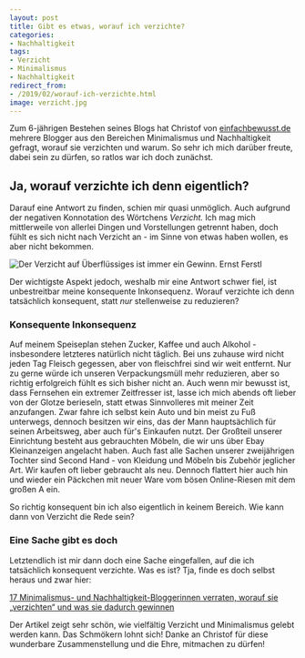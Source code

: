 ```yaml
---
layout: post
title: Gibt es etwas, worauf ich verzichte?
categories:
- Nachhaltigkeit
tags:
- Verzicht
- Minimalismus
- Nachhaltigkeit
redirect_from:
- /2019/02/worauf-ich-verzichte.html
image: verzicht.jpg
---
```


Zum 6-jährigen Bestehen seines Blogs hat Christof von
[einfachbewusst.de](http://www.einfachbewusst.de/)
mehrere Blogger aus den Bereichen Minimalismus und Nachhaltigkeit gefragt,
worauf sie verzichten und warum. So sehr ich mich darüber freute, dabei sein zu
dürfen, so ratlos war ich doch zunächst.

## Ja, worauf verzichte ich denn eigentlich?

Darauf eine Antwort zu finden, schien mir quasi
unmöglich. Auch aufgrund der negativen Konnotation des Wörtchens
*Verzicht.* Ich mag mich mittlerweile von allerlei Dingen und Vorstellungen
getrennt haben, doch fühlt es sich nicht nach Verzicht an - im Sinne von etwas
haben wollen, es aber nicht bekommen.

![Der Verzicht auf Überflüssiges ist immer ein Gewinn. Ernst Ferstl]({{site.baseurl}}/assets/img/posts/verzicht.jpg)

Der wichtigste Aspekt jedoch, weshalb mir eine Antwort schwer fiel, ist
unbestreitbar meine konsequente Inkonsequenz. Worauf verzichte ich denn
tatsächlich konsequent, statt *nur* stellenweise zu reduzieren?

### Konsequente Inkonsequenz

Auf meinem Speiseplan stehen Zucker, Kaffee und auch Alkohol - insbesondere
letzteres natürlich nicht täglich. Bei uns zuhause wird nicht jeden Tag Fleisch
gegessen, aber von fleischfrei sind wir weit entfernt. Nur zu gerne würde ich
unseren Verpackungsmüll mehr reduzieren, aber so richtig erfolgreich fühlt es
sich bisher nicht an. Auch wenn mir bewusst ist, dass Fernsehen ein extremer
Zeitfresser ist, lasse ich mich abends oft lieber von der Glotze berieseln,
statt etwas Sinnvolleres mit meiner Zeit anzufangen. Zwar fahre ich selbst kein
Auto und bin meist zu Fuß unterwegs, dennoch besitzen wir eins, das der Mann
hauptsächlich für seinen Arbeitsweg, aber auch für's Einkaufen nutzt. Der
Großteil unserer Einrichtung besteht aus gebrauchten Möbeln, die wir uns über
Ebay Kleinanzeigen angelacht haben. Auch fast alle Sachen unserer zweijährigen
Tochter sind Second Hand - von Kleidung und Möbeln bis Zubehör jeglicher Art.
Wir kaufen oft lieber gebraucht als neu. Dennoch flattert hier auch hin und
wieder ein Päckchen mit neuer Ware vom bösen Online-Riesen mit dem großen A ein.

So richtig konsequent bin ich also eigentlich in keinem Bereich. Wie kann dann
von Verzicht die Rede sein?

### Eine Sache gibt es doch

Letztendlich ist mir dann doch eine Sache eingefallen, auf die ich tatsächlich
konsequent verzichte. Was es ist? Tja, finde es doch selbst heraus und zwar
hier:

[17 Minimalismus- und Nachhaltigkeit-Bloggerinnen verraten,
worauf sie „verzichten“ und was sie dadurch gewinnen](http://www.einfachbewusst.de/2019/01/minimalismus-bloggerinnen-verzichten/)

Der Artikel zeigt sehr schön, wie vielfältig Verzicht und Minimalismus gelebt
werden kann. Das Schmökern lohnt sich! Danke an Christof für diese wunderbare
Zusammenstellung und die Ehre, mitmachen zu dürfen!

